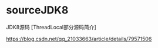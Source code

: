# sourceJDK8
JDK8源码
[ThreadLocal部分源码简介]

https://blog.csdn.net/qq_21033663/article/details/79571506
